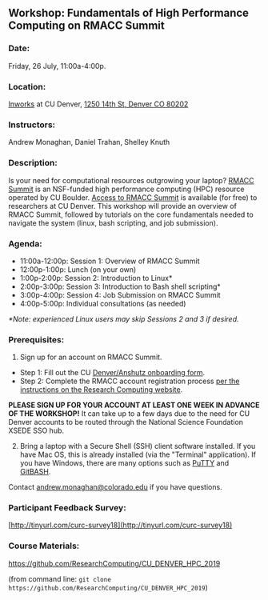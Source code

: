 ## Workshop: Fundamentals of High Performance Computing on RMACC Summit

### Date: 
Friday, 26 July, 11:00a-4:00p.

### Location: 
[Inworks](https://inworks.ucdenver.edu/w/) at CU Denver, [1250 14th St, Denver CO 80202](https://goo.gl/maps/5BW3kmHymJao1KQq9)

### Instructors: 
Andrew Monaghan, Daniel Trahan, Shelley Knuth

### Description: 
Is your need for computational resources outgrowing your laptop?  [RMACC Summit](https://www.colorado.edu/rc/resources/summit) is an NSF-funded high performance computing (HPC) resource operated by CU Boulder. [Access to RMACC Summit](https://curc.readthedocs.io/en/latest/access/rmacc.html) is available (for free) to researchers at CU Denver.  This workshop will provide an overview of RMACC Summit, followed by tutorials on the core fundamentals needed to navigate the system (linux, bash scripting, and job submission). 

### Agenda:

* 11:00a-12:00p: Session 1: Overview of RMACC Summit
* 12:00p-1:00p: Lunch (on your own)
* 1:00p-2:00p: Session 2: Introduction to Linux*
* 2:00p-3:00p: Session 3: Introduction to Bash shell scripting*
* 3:00p-4:00p: Session 4: Job Submission on RMACC Summit 
* 4:00p-5:00p: Individual consultations (as needed)

_*Note: experienced Linux users may skip Sessions 2 and 3 if desired._

### Prerequisites: 

1) Sign up for an account on RMACC Summit. 

* Step 1: Fill out the CU [Denver/Anshutz onboarding form](https://ucdenverdata.formstack.com/forms/rmacc_onboard).  
* Step 2: Complete the RMACC account registration process [per the instructions on the Research Computing website](https://curc.readthedocs.io/en/latest/access/rmacc.html).

__PLEASE SIGN UP FOR YOUR ACCOUNT AT LEAST ONE WEEK IN ADVANCE OF THE WORKSHOP!__  It can take up to a few days due to the need for CU Denver accounts to be routed through the National Science Foundation XSEDE SSO hub.

2) Bring a laptop with a Secure Shell (SSH) client software installed.  If you have Mac OS, this is already installed (via the "Terminal" application).  If you have Windows, there are many options such as [PuTTY](https://www.putty.org) and [GitBASH](https://gitforwindows.org).  

Contact andrew.monaghan@colorado.edu if you have questions.  

### Participant Feedback Survey: 
[http://tinyurl.com/curc-survey18](http://tinyurl.com/curc-survey18)

### Course Materials: 
https://github.com/ResearchComputing/CU_DENVER_HPC_2019

(from command line: `git clone https://github.com/ResearchComputing/CU_DENVER_HPC_2019`)

